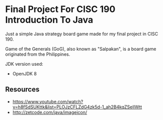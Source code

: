 # Final Project For CISC 190 Introduction To Java

Just a simple Java strategy board game made for my final project in CISC 190.

Game of the Generals (GoG), also known as "Salpakan", is a board game
originated from the Philippines.

JDK version used:

  - OpenJDK 8


## Resources

  - <https://www.youtube.com/watch?v=h8fSdSUKttk&list=PLOJzCFLZdG4zk5d-1_ah2B4kqZSeIlWtt>
  - <http://zetcode.com/java/imageicon/>
